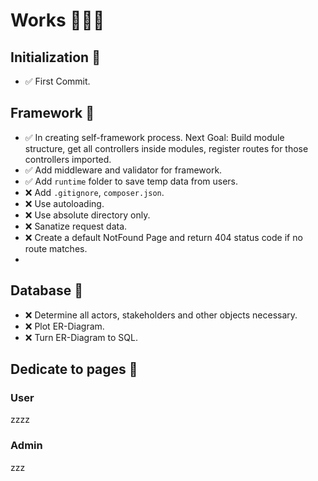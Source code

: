 ﻿# Works :rocket::rocket::rocket: 

## Initialization :dart:
- :white_check_mark: First Commit.

## Framework :dart:
- :white_check_mark: In creating self-framework process. Next Goal: Build module structure, get all controllers inside modules, register routes for those controllers imported.
- :white_check_mark: Add middleware and validator for framework.
- :white_check_mark: Add `runtime` folder to save temp data from users.
- :x: Add `.gitignore`, `composer.json`.
- :x: Use autoloading.
- :x: Use absolute directory only.
- :x: Sanatize request data.
- :x: Create a default NotFound Page and return 404 status code if no route matches.
- 


## Database :dart:
- :x: Determine all actors, stakeholders and other objects necessary.
- :x: Plot ER-Diagram.
- :x: Turn ER-Diagram to SQL.


## Dedicate to pages :dart:
### User
zzzz
### Admin
zzz
